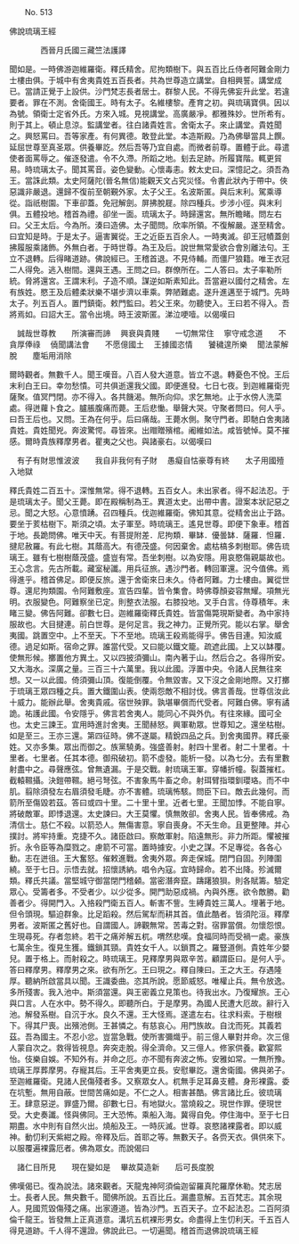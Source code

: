 ﻿　　No. 513

佛說琉璃王經

　　　　西晉月氏國三藏竺法護譯


聞如是。一時佛游迦維羅衛。釋氏精舍。尼拘類樹下。與五百比丘侍者阿難金剛力士樓由俱。于城中有舍夷貴姓五百長者。共為世尊造立講堂。自相興誓。講堂成已。當請正覺于上設供。沙門梵志長者居士。群黎人民。不得先佛妄升此堂。若違要者。罪在不測。舍衛國王。時有太子。名維樓黎。產育之初。與琉璃寶俱。因以為號。領衛士定省外氏。方來入城。見視講堂。高廣嚴凈。都雅殊妙。世所希有。則于其上。頓止息涼。監講堂者。往白諸貴姓言。舍衛太子。來止講堂。貴姓聞之。興怒罵曰。吾等家產。有何異德。敢登此堂。本造斯殿。乃為佛舉當具上饌。延屈世尊至真圣眾。供養畢訖。然后吾等乃宜自處。而微者前尊。置體于此。尋遣使者面罵辱之。催逐發遣。令不久滯。所蹈之地。刬去足跡。所履寶階。輒更貿易。時琉璃太子。聞其罵音。姿色變動。心懷毒恚。敕太史曰。深憶記之。須吾為王。當誅此類。太史阿薩陀(晉名無信)能觀天文占究災怪。令書此狀內于帶中。俠惡識非嚴退。還歸不復前至朝覲外家。太子父王。名波斯匿。與后末利。駕乘導從。詣祇樹園。下車卻蓋。免冠解劍。屏拂脫屣。除四種兵。步涉小徑。與末利俱。五體投地。稽首為禮。卻坐一面。琉璃太子。時歸還宮。無所瞻睹。問左右曰。父王太后。今為所。湊曰造佛。太子聞問。欣率所領。不復解嚴。遂至精舍。曰宜知是時。于是太子。逼害翼從。王之近臣五百余人。一時夷滅。卻王冠幘蓋劍拂履服乘諸飾。外無白者。于時世尊。為王及后。說世無常愛欲合會別離法句。王立不退轉。后得睹道跡。佛說經已。王稽首退。不見侍輔。而僵尸狼籍。唯王衣冠二人得免。逃入樹間。還與王遇。王問之曰。群僚所在。二人答曰。太子率勒所統。脅將還宮。王謂末利。子造不順。謀逆如斯素知此。吾當避以國付之精舍。左有族姓。愍王及后體柔狀樂不堪步濟以車乘。弊陋難處。遂升進邁至于城門。先時太子。列五百人。置門鎮衛。敕門監曰。若父王來。勿聽使入。王曰若不得入。吾將焉如。曰詔大王。當令出境。時王波斯匿。涕泣哽噎。以偈嘆曰

　誠哉世尊教　　所演審而諦
　興衰與貴賤　　一切無常住
　寧守戒念道　　不貪厚俸祿
　僥聞講法會　　不愿億國土
　王據國恣情　　饕穢遑所樂
　聞法蒙解脫　　塵垢用消除　

爾時觀者。無數千人。聞王嘆音。八百人發大道意。皆立不退。轉憂色不悅。王后末利白王曰。幸勿愁憒。可共俱逝還我父國。即便進發。七日七夜。到迦維羅衛兜薩聚。值冥門閉。亦不得入。各共饑渴。無所向仰。求乞無地。止于水傍人洗菜處。得迸蘿卜食之。臚脹腹痛而薨。王后悲慟。舉聲大哭。守聚者問曰。何人乎。曰吾王后也。又問。王為在何乎。后曰痛哉。王薨水側。聚守門者。即馳白舍夷諸貴姓。貴姓聞兇。奔波驚愕。尋皆來。出赗贈殯棺。阇維如法。咸皆號悼。莫不摧感。爾時貴族釋摩男者。瞿夷之父也。與諸豪右。以偈嘆曰

　有子有財思惟波波　　我自非我何有子財
　愚癡自怙豪尊有終　　太子用國殪入地獄　

釋氏貴姓二百五十。深惟無常。得不退轉。五百女人。未出家者。得不起法忍。于是琉璃太子。聞父王薨。即在殿稱制為王。異道太史。出帶中書。證案本狀記惡之忌。聞之大怒。心意憤踴。召四種兵。伐迦維羅衛。佛知其意。從精舍出止于路。要坐于荄枯樹下。斯須之頃。太子軍至。時琉璃王。遙見世尊。即便下象車。稽首于地。長跪問佛。唯天中天。有菩提附差．尼拘類．畢缽．優曇缽．薩羅．怛羅．揵尼赦羅。有此七樹。其蔭高大。有德茂盛。何因棄舍。處枯槁多刺樹耶。佛告琉璃王。雖有七樹樹蔭茂盛。盛豈有常。吾坐刺樹。以為安隱。用哀愍傷親屬故也。王心念言。先古所載。藏室秘讖。用兵征旅。遇沙門者。轉回軍還。況今值佛。焉得進乎。稽首佛足。即便反旅。還于舍衛來日未久。侍者阿難。力士樓由。翼從世尊。還尼拘類園。令阿難敷座。宣告四輩。皆令集會。時佛尊顏姿容無耀。項無光明。衣服變色。阿難察坐已定。則整衣法服。右膝投地。叉手白言。侍尊積年。未睹三變。佛告阿難。卻數七日。迦維羅衛釋氏貴姓。皆當傷斃現斯變者。為中家持服故也。大目揵連。前白世尊。是何足言。我之神力。正覺所究。能以右掌。舉舍夷國。跳置空中。上不至天。下不至地。琉璃王殺焉能得乎。佛告目連。知汝威德。過足如斯。宿命之罪。誰當代受。又曰能以鐵文籠。疏遮此國。上又以缽覆。使無形候。擲置他方異土。又以四披須彌山。南內著于山。然后合之。各得所安。又大海水。深廣之量。三百三十六萬里。我以此國。浮置中央。令諸人民無往來想。又一以此國。倚須彌山頂。復能倒覆。令無毀害。又下沒之金剛地際。又打擲于琉璃王眾四種之兵。置大鐵圍山表。使兩怨敵不相討伐。佛言善哉。世尊信汝此十威力。能辦此舉。舍夷貴戚。宿世殃罪。孰堪畢償而代受者。阿難白佛。寧有譎詭。祐護此國。令安隱乎。佛言若舍夷人。能同心不與外仇。有往來緣。國可全也。太史三諫王。宜用時進討舍夷。王聞赫怒。興軍勒眾。世尊知之。還坐枯樹。如是至三。王亦三還。第四征時。佛不遂屬。精銳四品之兵。到舍夷國界。釋氏豪姓。又亦多集。眾出而御之。族黨驍勇。強盛善射。射四十里者。射二十里者。十里者。七里者。任其本德。御飛破初。箭不虛發。能析一發。以為七分。去有里數射盡中之。尋聲應弦。曾無遺漏。于是交戰。射琉璃王軍。穿幡折幢。裂蓋摧杠。截轅韅攝。決鎧帶韅。絕弓弩弦。不害象馬牛畜之命。射珥臂指環釧瓔珞。而不中肌。翦除須發左右眉須發毛睫。亦不害體。琉璃怖駭。問臣下曰。敵去此幾何。而箭所至傷毀若茲。答曰或四十里。二十里十里。近者七里。王聞加悸。不能自寧。將破敵軍。即悸退還。太史諫曰。大王莫懼。慎無敗卻。舍夷人民。皆奉佛戒。為清信士。慈仁不殺。以箭恐人。無傷害意。寧自喪身。不夭生命。且更整陣。并心撲討。將牢持重。克捷不久。諸臣啟曰。察敵軍射。陷遠無形。非力所距。懼被摧折。永令臣等為糜戮之。慮箭不可當。置時據安。小史之謀。不足專從。各各心動。志在迸徂。王大奮怒。催敕進戰。舍夷外眾。奔走保城。閉門自固。列陣圍繞。至于七日。示悟去就。招懷誘納。唱令內寇。宜時歸命。若不出降。殄滅爾類。釋氏共議。當堅城守御當閉門稽顙。當密潛奔竄。躊躇狼狽。則各賦籌。驗定眾心。受籌者多。不受者少。以少從多。開門助惡成禍。內與外應。欲令敵勝。勸善者少。得開門入。入挌殺門衛五百人。斬害不訾。生縛貴姓三萬人。埋著于地。但令頭現。驅迫群象。比足蹈殺。然后駕犁而耕其首。值此酷者。皆須陀洹。釋摩男者。波斯匿之舊好也。自謂國人。諦觀無常。苦毒之對。宿罪當償。勿懷怨恨。生現尋死。存者忽終。若干之痛斧解五杌。喟然悲嘆。食福同時而受禍一處。豪族七萬余生。復見生獲。鐵鎖其頸。貴姓女千人。以鎖貫之。羅豎道側。貴姓年少嬰兒。置于格上。而射殺之。時琉璃王。見釋摩男與眾辛苦。顧謂臣曰。是何人乎。答曰釋摩男。釋摩男之來。欲有所乞。王曰現之。釋自陳曰。王之大王。存遇隆厚。聽納所啟當具以聞。王識委曲。恣其所說。愿節威怒。唯權止兵。無令放逸。多所殘害。我入池中。斯須當還。與王密義立見策也。待我出水。乃復耀旅。王心與口言。人在水中。勢不得久。即聽所白。于是摩男。為國人民遭大厄故。辭行入池。解發系樹。自沉于水。良久不還。王大怪焉。遂遣左右。往求料索。于樹根下。得其尸喪。出殯池側。王甚憐之。有慈哀心。用門族故。自沈而死。其義若茲。吾為國主。不忍小忿。豈當急戰。使所害彌熾乎。前三億人畢對并命。次三億人蒙自次之。救得皆視息。奔突走脫。得全濟命。又三億人。修家供養。歡宴熙怡。伎樂自娛。不知外有。并命之厄。亦不聞有奔波之怖。安雅如常。一無所豫。琉璃王厚葬摩男。存寵其后。王平舍夷更立長。安慰畢訖。還舍衛國。佛與弟子。至迦維羅衛。見諸人民傷殘者多。又察眾女人。杌無手足耳鼻支體。身形裸露。委在坑塹。無用自蔽。世間苦痛如是。不仁之人。相害甚酷。佛言諸比丘。彼琉璃王。肆意惡逆。罪盛乃爾。卻數七日。有地獄火。當燒殺之。現世作罪。便現世受。大史奏讖。怪與佛同。王大恐怖。乘船入海。冀得自免。停住海中。至于七日期盡。水中則有自然火出。燒船及王。一時灰滅。世尊。哀愍諸裸露者。即以威神。動忉利天紫紺之殿。帝釋及后。首耶之等。無數天子。各赍天衣。俱供來下。以服覆遍裸露厄者。佛為眾女。而說偈曰

　諸仁目所見　　現在變如是
　畢故莫造新　　后可長度脫　

佛嘆偈已。復為說法。諸來觀者。天龍鬼神阿須倫迦留羅真陀羅摩休勒。梵志居士。長者人民。無央數千。聞佛所說。五百比丘。漏盡意解。五百梵志。其余現人。見國荒毀傷殘之痛。出家遵道。皆為沙門。五百天子。立不起法忍。二百阿須倫千龍王。皆發無上正真道意。溝坑五杌裸形男女。命盡得上生忉利天。千五百人得見道跡。千人得不還證。佛說此已。一切遍聞。稽首而退佛說琉璃王經
